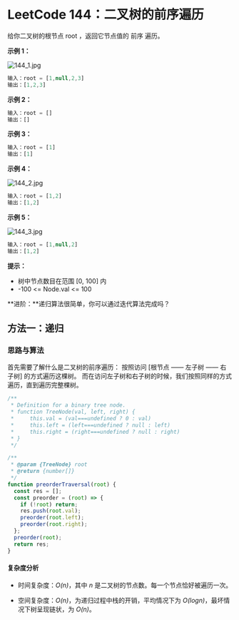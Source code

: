 # LeetCode 144：二叉树的前序遍历

给你二叉树的根节点 root ，返回它节点值的 前序 遍历。

**示例 1：**

![144_1.jpg](https://i.loli.net/2021/05/28/6LmW3Crq4hpGnzb.jpg)

```javascript
输入：root = [1,null,2,3]
输出：[1,2,3]
```

**示例 2：**

```javascript
输入：root = []
输出：[]
```

**示例 3：**

```javascript
输入：root = [1]
输出：[1]
```

**示例 4：**

![144_2.jpg](https://i.loli.net/2021/05/28/P6EgbYudxjOXQtN.jpg)

```javascript
输入：root = [1,2]
输出：[1,2]
```

**示例 5：**

![144_3.jpg](https://i.loli.net/2021/05/28/6qdG3mPaAXEfgo8.jpg)

```javascript
输入：root = [1,null,2]
输出：[1,2]
```

**提示：**

- 树中节点数目在范围 [0, 100] 内
- -100 <= Node.val <= 100

**进阶：**递归算法很简单，你可以通过迭代算法完成吗？

## 方法一：递归

### 思路与算法

首先需要了解什么是二叉树的前序遍历：
按照访问 [根节点 —— 左子树 —— 右子树] 的方式遍历这棵树。
而在访问左子树和右子树的时候，我们按照同样的方式遍历，直到遍历完整棵树。

```javascript
/**
 * Definition for a binary tree node.
 * function TreeNode(val, left, right) {
 *     this.val = (val===undefined ? 0 : val)
 *     this.left = (left===undefined ? null : left)
 *     this.right = (right===undefined ? null : right)
 * }
 */

/**
 * @param {TreeNode} root
 * @return {number[]}
 */
function preorderTraversal(root) {
  const res = [];
  const preorder = (root) => {
    if (!root) return;
    res.push(root.val);
    preorder(root.left);
    preorder(root.right);
  };
  preorder(root);
  return res;
}
```

#### 复杂度分析

- 时间复杂度：_O(n)_，其中 _n_ 是二叉树的节点数。每一个节点恰好被遍历一次。

- 空间复杂度：_O(n)_，为递归过程中栈的开销，平均情况下为 _O(logn)_，最坏情况下树呈现链状，为 _O(n)_。
